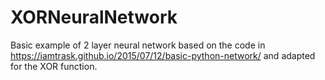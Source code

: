 # XORNeuralNetwork
Basic example of 2 layer neural network based on the code in https://iamtrask.github.io/2015/07/12/basic-python-network/
and adapted for the XOR function.
